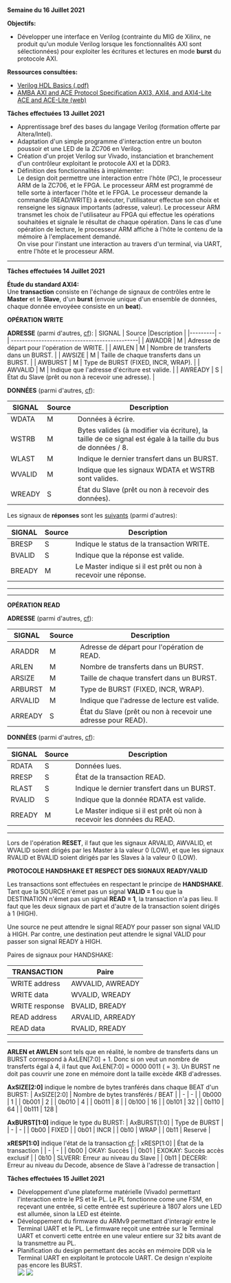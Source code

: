 **Semaine du 16 Juillet 2021**

**Objectifs:** 
- Développer une interface en Verilog (contrainte du MIG de Xilinx, ne produit qu'un module Verilog lorsque les fonctionnalités AXI sont sélectionnées) pour exploiter les écritures et lectures en mode **burst** du protocole AXI.

**Ressources consultées:** 
- [Verilog HDL Basics (.pdf)](http://www.ee.ic.ac.uk/pcheung/teaching/ee2_digital/Altera%20Tutorial%20-%20Verilog%20HDL%20Basic.pdf)
- [AMBA AXI and ACE Protocol Specification AXI3, AXI4, and AXI4-Lite ACE and ACE-Lite (web)](https://developer.arm.com/documentation/ihi0022/e/AMBA-AXI3-and-AXI4-Protocol-Specification/Introduction?_ga=2.67820049.1631882347.1556009271-151447318.1544783517)

**Tâches effectuées 13 Juillet 2021**
- Apprentissage bref des bases du langage Verilog (formation offerte par Altera/Intel). 
- Adaptation d'un simple programme d'interaction entre un bouton poussoir et une LED de la ZC706 en Verilog.
- Création d'un projet Verilog sur Vivado, instanciation et branchement d'un contrôleur exploitant le protocole AXI et la DDR3.
- Définition des fonctionnalités à implémenter:
\
Le design doit permettre une interaction entre l'hôte (PC), le processeur ARM de la ZC706, et le FPGA. Le processeur ARM est programmé de telle sorte à interfacer l'hôte et le FPGA. Le processeur demande la commande (READ/WRITE) à exécuter, l'utilisateur effectue son choix et renseigne les signaux importants (adresse, valeur). Le processeur ARM transmet les choix de l'utilisateur au FPGA qui effectue les opérations souhaitées et signale le résultat de chaque opération. Dans le cas d'une opération de lecture, le processeur ARM affiche à l'hôte le contenu de la mémoire à l'emplacement demandé.\
On vise pour l'instant une interaction au travers d'un terminal, via UART, entre l'hôte et le processeur ARM.

---

**Tâches effectuées 14 Juillet 2021**

**Étude du standard AXI4:**\
Une **transaction** consiste en l'échange de signaux de contrôles entre le **Master** et le **Slave**, d'un **burst** (envoie unique d'un ensemble de données, chaque donnée envoyéee consiste en un **beat**).


**OPÉRATION WRITE**

**ADRESSE** (parmi d'autres, [cf](https://developer.arm.com/documentation/ihi0022/e/AMBA-AXI3-and-AXI4-Protocol-Specification/Signal-Descriptions/Write-address-channel-signals?lang=en)):
| SIGNAL  | Source |Description |
|---------| - | ----------------------------------------------|
| AWADDR  | M | Adresse de départ pour l'opération de WRITE. |
| AWLEN   | M | Nombre de transferts dans un BURST.          |
| AWSIZE  | M | Taille de chaque transferts dans un BURST.   |
| AWBURST | M | Type de BURST (FIXED, INCR, WRAP).           |
| AWVALID | M | Indique que l'adresse d'écriture est valide. |
| AWREADY | S | État du Slave (prêt ou non à recevoir une adresse). |

**DONNÉES** (parmi d'autres, [cf](https://developer.arm.com/documentation/ihi0022/e/AMBA-AXI3-and-AXI4-Protocol-Specification/Signal-Descriptions/Write-data-channel-signals?lang=en)):

| SIGNAL  | Source |Description |
|---------| - | ----------------------------------------------|
| WDATA  | M | Données à écrire. |
| WSTRB   | M | Bytes valides (à modifier via écriture), la taille de ce signal est égale à la taille du bus de données / 8.          |
| WLAST  | M | Indique le dernier transfert dans un BURST.   |
| WVALID | M | Indique que les signaux WDATA et WSTRB sont valides.           |
| WREADY | S | État du Slave (prêt ou non à recevoir des données). |

Les signaux de **réponses** sont les [suivants](https://developer.arm.com/documentation/ihi0022/e/AMBA-AXI3-and-AXI4-Protocol-Specification/Signal-Descriptions/Write-response-channel-signals?lang=en) (parmi d'autres):

| SIGNAL  | Source |Description |
|---------| - | ----------------------------------------------|
| BRESP | S | Indique le status de la transaction WRITE. |
| BVALID | S | Indique que la réponse est valide. |
| BREADY | M | Le Master indique si il est prêt ou non à recevoir une réponse. |

---
---

**OPÉRATION READ**

**ADRESSE** (parmi d'autres, [cf](https://developer.arm.com/documentation/ihi0022/e/AMBA-AXI3-and-AXI4-Protocol-Specification/Signal-Descriptions/Read-address-channel-signals?lang=en)):

| SIGNAL  | Source |Description |
|---------| - | ----------------------------------------------|
| ARADDR | M | Adresse de départ pour l'opération de READ. |
| ARLEN | M | Nombre de transferts dans un BURST. |
| ARSIZE | M | Taille de chaque transfert dans un BURST. |
| ARBURST | M | Type de BURST (FIXED, INCR, WRAP). |
| ARVALID | M | Indique que l'adresse de lecture est valide. |
| ARREADY | S | État du Slave (prêt ou non à recevoir une adresse pour READ). |

**DONNÉES** (parmi d'autres, [cf](https://developer.arm.com/documentation/ihi0022/e/AMBA-AXI3-and-AXI4-Protocol-Specification/Signal-Descriptions/Read-data-channel-signals?lang=en)):

| SIGNAL  | Source |Description |
|---------| - | ----------------------------------------------|
| RDATA | S | Données lues. |
| RRESP | S | État de la transaction READ. |
| RLAST | S | Indique le dernier transfert dans un BURST. |
| RVALID | S | Indique que la donnée RDATA est valide. |
| RREADY | M | Le Master indique si il est prêt où non à recevoir les données du READ. |

---

Lors de l'opération **RESET**, il faut que les signaux ARVALID, AWVALID, et WVALID soient dirigés par les Master à la valeur 0 (LOW), et que les signaux  RVALID et BVALID soient dirigés par les Slaves à la valeur 0 (LOW).

**PROTOCOLE HANDSHAKE ET RESPECT DES SIGNAUX READY/VALID**

Les transactions sont effectuées en respectant le principe de **HANDSHAKE**. Tant que la SOURCE n'émet pas un signal **VALID = 1** ou que la DESTINATION n'émet pas un signal **READ = 1**, la transaction n'a pas lieu. Il faut que les deux signaux de part et d'autre de la transaction soient dirigés à 1 (HIGH).

Une source ne peut attendre le signal READY pour passer son signal VALID à HIGH. Par contre, une destination peut attendre le signal VALID pour passer son signal READY à HIGH.

Paires de signaux pour HANDSHAKE:

| TRANSACTION  | Paire |
|---------| - |
| WRITE address | AWVALID, AWREADY |
| WRITE data | WVALID, WREADY |
| WRITE response | BVALID, BREADY |
| READ address | ARVALID, ARREADY |
| READ data | RVALID, RREADY |

---

**ARLEN et AWLEN** sont tels que en réalité, le nombre de transferts dans un BURST correspond à AxLEN[7:0] + 1. Donc si on veut un nombre de transferts égal à 4, il faut que AxLEN[7:0] = 0000 0011 ( = 3). Un BURST ne doit pas couvrir une zone en mémoire dont la taille excède 4KB d'adresses.

**AxSIZE[2:0]** indique le nombre de bytes tranférés dans chaque BEAT d'un BURST:
| AxSIZE[2:0] | Nombre de bytes transférés / BEAT |
| - | - |
| 0b000 | 1 |
| 0b001  | 2 |
| 0b010  | 4 |
| 0b011  | 8 |
| 0b100  | 16 |
| 0b101  | 32 |
| 0b110  | 64 |
| 0b111  | 128 |

**AxBURST[1:0]** indique le type du BURST:
| AxBURST[1:0] | Type de BURST |
| - | - |
| 0b00 | FIXED |
| 0b01 | INCR |
| 0b10 | WRAP |
| 0b11 | Reservé |

**xRESP[1:0]** indique l'état de la transaction [cf](https://developer.arm.com/documentation/ihi0022/e/AMBA-AXI3-and-AXI4-Protocol-Specification/Single-Interface-Requirements/Transaction-structure/Read-and-write-response-structure?lang=en):
| xRESP[1:0] | État de la transaction |
| - | - |
| 0b00 | OKAY: Succès |
| 0b01 | EXOKAY: Succès accès exclusif |
| 0b10 | SLVERR: Erreur au niveau du Slave |
| 0b11 | DECERR: Erreur au niveau du Decode, absence de Slave à l'adresse de transaction |

**Tâches effectuées 15 Juillet 2021**
- Développement d'une plateforme matérielle (Vivado) permettant l'interaction entre le PS et le PL. Le PL fonctionne come une FSM, en reçevant une entrée, si cette entrée est supérieure à 1807 alors une LED est allumée, sinon la LED est éteinte.
- Développement du firmware du ARMv9 permettant d'interagir entre le Terminal UART et le PL. Le firmware reçoit une entrée sur le Terminal UART et converti cette entrée en une valeur entiere sur 32 bits avant de la transmettre au PL.
- Planification du design permettant des accès en mémoire DDR via le Terminal UART en exploitant le protocole UART. Ce design n'exploite pas encore les BURST.\
![](../img/image0.jpeg)
![](../img/image1.jpeg)